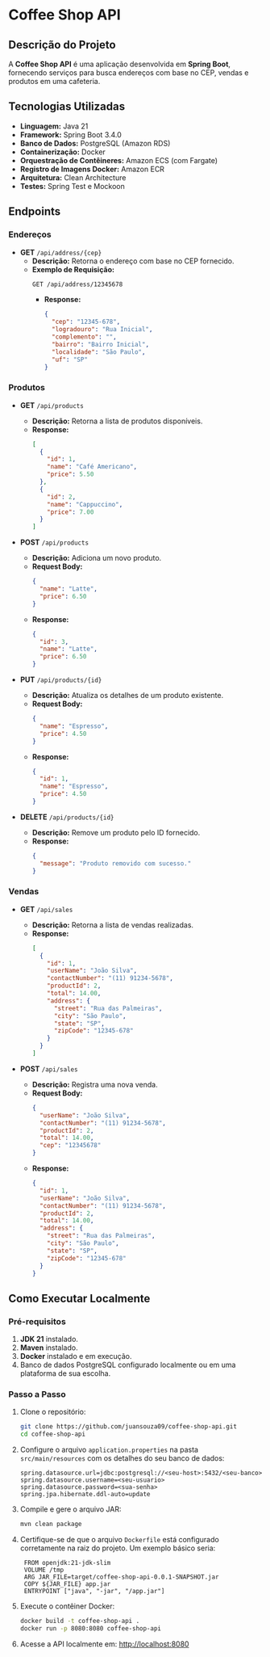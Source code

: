 # Coffee Shop API

## Descrição do Projeto

A **Coffee Shop API** é uma aplicação desenvolvida em **Spring Boot**, fornecendo serviços para busca endereços com base no CEP, vendas e produtos em uma cafeteria.

## Tecnologias Utilizadas

- **Linguagem:** Java 21
- **Framework:** Spring Boot 3.4.0
- **Banco de Dados:** PostgreSQL (Amazon RDS)
- **Containerização:** Docker
- **Orquestração de Contêineres:** Amazon ECS (com Fargate)
- **Registro de Imagens Docker:** Amazon ECR
- **Arquitetura:** Clean Architecture
- **Testes:** Spring Test e Mockoon

## Endpoints

### Endereços

- **GET** `/api/address/{cep}`
    - **Descrição:** Retorna o endereço com base no CEP fornecido.
    - **Exemplo de Requisição:**
      ```bash
      GET /api/address/12345678
      ```
      - **Response:**
        ```json
        {
          "cep": "12345-678",
          "logradouro": "Rua Inicial",
          "complemento": "",
          "bairro": "Bairro Inicial",
          "localidade": "São Paulo",
          "uf": "SP"
        }
        ```

### Produtos

- **GET** `/api/products`
    - **Descrição:** Retorna a lista de produtos disponíveis.
    - **Response:**
      ```json
      [
        {
          "id": 1,
          "name": "Café Americano",
          "price": 5.50
        },
        {
          "id": 2,
          "name": "Cappuccino",
          "price": 7.00
        }
      ]
      ```

- **POST** `/api/products`
    - **Descrição:** Adiciona um novo produto.
    - **Request Body:**
      ```json
      {
        "name": "Latte",
        "price": 6.50
      }
      ```
    - **Response:**
      ```json
      {
        "id": 3,
        "name": "Latte",
        "price": 6.50
      }
      ```

- **PUT** `/api/products/{id}`
    - **Descrição:** Atualiza os detalhes de um produto existente.
    - **Request Body:**
      ```json
      {
        "name": "Espresso",
        "price": 4.50
      }
      ```
    - **Response:**
      ```json
      {
        "id": 1,
        "name": "Espresso",
        "price": 4.50
      }
      ```

- **DELETE** `/api/products/{id}`
    - **Descrição:** Remove um produto pelo ID fornecido.
    - **Response:**
      ```json
      {
        "message": "Produto removido com sucesso."
      }
      ```

### Vendas

- **GET** `/api/sales`
    - **Descrição:** Retorna a lista de vendas realizadas.
    - **Response:**
      ```json
      [
        {
          "id": 1,
          "userName": "João Silva",
          "contactNumber": "(11) 91234-5678",
          "productId": 2,
          "total": 14.00,
          "address": {
            "street": "Rua das Palmeiras",
            "city": "São Paulo",
            "state": "SP",
            "zipCode": "12345-678"
          }
        }
      ]
      ```

- **POST** `/api/sales`
    - **Descrição:** Registra uma nova venda.
    - **Request Body:**
      ```json
      {
        "userName": "João Silva",
        "contactNumber": "(11) 91234-5678",
        "productId": 2,
        "total": 14.00,
        "cep": "12345678"
      }
      ```
    - **Response:**
      ```json
      {
        "id": 1,
        "userName": "João Silva",
        "contactNumber": "(11) 91234-5678",
        "productId": 2,
        "total": 14.00,
        "address": {
          "street": "Rua das Palmeiras",
          "city": "São Paulo",
          "state": "SP",
          "zipCode": "12345-678"
        }
      }
      ```

## Como Executar Localmente

### Pré-requisitos

1. **JDK 21** instalado.
2. **Maven** instalado.
3. **Docker** instalado e em execução.
4. Banco de dados PostgreSQL configurado localmente ou em uma plataforma de sua escolha.

### Passo a Passo

1. Clone o repositório:

   ```bash
   git clone https://github.com/juansouza09/coffee-shop-api.git
   cd coffee-shop-api
   ```

2. Configure o arquivo `application.properties` na pasta `src/main/resources` com os detalhes do seu banco de dados:

   ```properties
   spring.datasource.url=jdbc:postgresql://<seu-host>:5432/<seu-banco>
   spring.datasource.username=<seu-usuario>
   spring.datasource.password=<sua-senha>
   spring.jpa.hibernate.ddl-auto=update
   ```

3. Compile e gere o arquivo JAR:

   ```bash
   mvn clean package
   ```

3. Certifique-se de que o arquivo `Dockerfile` está configurado corretamente na raiz do projeto. Um exemplo básico seria:

   ```properties
    FROM openjdk:21-jdk-slim
    VOLUME /tmp
    ARG JAR_FILE=target/coffee-shop-api-0.0.1-SNAPSHOT.jar
    COPY ${JAR_FILE} app.jar
    ENTRYPOINT ["java", "-jar", "/app.jar"]
   ```

4. Execute o contêiner Docker:

   ```bash
   docker build -t coffee-shop-api .
   docker run -p 8080:8080 coffee-shop-api
   ```

5. Acesse a API localmente em: [http://localhost:8080](http://localhost:8080)

